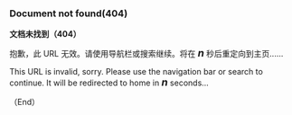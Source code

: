 ### Document not found(404)

**文档未找到（404）**


抱歉，此 URL 无效。请使用导航栏或搜索继续。将在 <span class="sec-count" style="font-style: italic;font-weight:bold;font-size:large;">n</span> 秒后重定向到主页......


This URL is invalid, sorry. Please use the navigation bar or search to continue. It will be redirected to home in <span class="sec-count" style="font-style: italic;font-weight:bold;font-size:large;">n</span> seconds...


（End）


